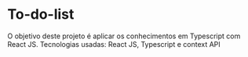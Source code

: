 # To-do-list

O objetivo deste projeto é aplicar os conhecimentos em Typescript com React JS. 
Tecnologias usadas: React JS, Typescript e context API
